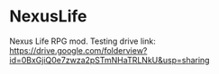 # NexusLife
Nexus Life RPG mod. Testing drive link: https://drive.google.com/folderview?id=0BxGjiQ0e7zwza2pSTmNHaTRLNkU&usp=sharing
